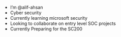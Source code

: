 - I’m @alif-ahsan
- Cyber security
- Currently learning microsoft security
- Looking to collaborate on entry level SOC projects
- Currently Preparing for the SC200

<!---
alif-ahsan/alif-ahsan is a ✨ special ✨ repository because its `README.md` (this file) appears on your GitHub profile.
You can click the Preview link to take a look at your changes.
--->
